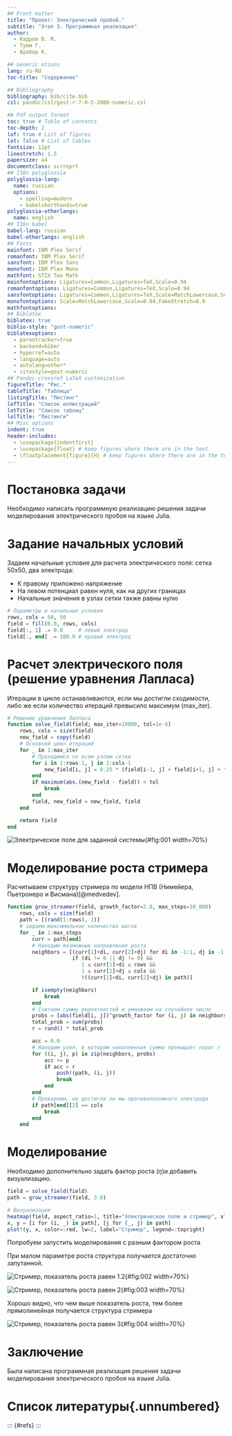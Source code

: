 ```yaml
---
## Front matter
title: "Проект: Электрический пробой."
subtitle: "Этап 3. Программная реализация"
author:
  - Кадров В. М.
  - Tуем Г.
  - Адабор К.

## Generic otions
lang: ru-RU
toc-title: "Содержание"

## Bibliography
bibliography: bib/cite.bib
csl: pandoc/csl/gost-r-7-0-5-2008-numeric.csl

## Pdf output format
toc: true # Table of contents
toc-depth: 2
lof: true # List of figures
lot: false # List of tables
fontsize: 12pt
linestretch: 1.5
papersize: a4
documentclass: scrreprt
## I18n polyglossia
polyglossia-lang:
  name: russian
  options:
	- spelling=modern
	- babelshorthands=true
polyglossia-otherlangs:
  name: english
## I18n babel
babel-lang: russian
babel-otherlangs: english
## Fonts
mainfont: IBM Plex Serif
romanfont: IBM Plex Serif
sansfont: IBM Plex Sans
monofont: IBM Plex Mono
mathfont: STIX Two Math
mainfontoptions: Ligatures=Common,Ligatures=TeX,Scale=0.94
romanfontoptions: Ligatures=Common,Ligatures=TeX,Scale=0.94
sansfontoptions: Ligatures=Common,Ligatures=TeX,Scale=MatchLowercase,Scale=0.94
monofontoptions: Scale=MatchLowercase,Scale=0.94,FakeStretch=0.9
mathfontoptions:
## Biblatex
biblatex: true
biblio-style: "gost-numeric"
biblatexoptions:
  - parentracker=true
  - backend=biber
  - hyperref=auto
  - language=auto
  - autolang=other*
  - citestyle=gost-numeric
## Pandoc-crossref LaTeX customization
figureTitle: "Рис."
tableTitle: "Таблица"
listingTitle: "Листинг"
lofTitle: "Список иллюстраций"
lotTitle: "Список таблиц"
lolTitle: "Листинги"
## Misc options
indent: true
header-includes:
  - \usepackage{indentfirst}
  - \usepackage{float} # keep figures where there are in the text
  - \floatplacement{figure}{H} # keep figures where there are in the text
---
```


# Постановка задачи

Необходимо написать программную реализацию решения задачи моделирования электрического пробоя на языке Julia.

# Задание начальных условий
 
Задаем начальные условия для расчета электрического поля: сетка 50x50, два электрода:

* К правому приложено напряжение
* На левом потенциал равен нуля, как на других границах
* Начальные значения в узлах сетки также равны нулю

```julia
# Параметры и начальные условия
rows, cols = 50, 50
field = fill(0.0, rows, cols)
field[:, 1] .= 0.0     # левый электрод
field[:, end] .= 100.0 # правый электрод
```

# Расчет электрического поля (решение уравнения Лапласа)
Итерации в цикле останавливаются, если мы достигли сходимости, либо же если количество итераций превысило максимум (max_iter).
```julia
# Решение уравнения Лапласа
function solve_field(field; max_iter=10000, tol=1e-6)
    rows, cols = size(field)
    new_field = copy(field)
    # Основной цикл итераций
    for _ in 1:max_iter
        # Проходимся по всем узлам сетки
        for i in 2:rows-1, j in 2:cols-1
            new_field[i, j] = 0.25 * (field[i-1, j] + field[i+1, j] + field[i, j-1] + field[i, j+1])
        end
        if maximum(abs.(new_field - field)) < tol
            break
        end
        field, new_field = new_field, field
    end

    return field
end
```

![Электрическое поле для заданной системы](image/1.png){#fig:001 width=70%}

# Моделирование роста стримера

Расчитываем структуру стримера по модели НПВ (Нимейера, Пьетронеро и Висмана)[@medvedev].

```julia
function grow_streamer(field, growth_factor=2.0, max_steps=10_000)
    rows, cols = size(field)
    path = [(rand(1:rows), 1)]
    # задаем максимальное количество шагов
    for _ in 1:max_steps
        curr = path[end]
        # Находим возможные направления роста
        neighbors = [(curr[1]+di, curr[2]+dj) for di in -1:1, dj in -1:1
                     if (di != 0 || dj != 0) &&
                        1 ≤ curr[1]+di ≤ rows &&
                        1 ≤ curr[2]+dj ≤ cols &&
                        !((curr[1]+di, curr[2]+dj) in path)]

        if isempty(neighbors)
            break
        end
        # Считаем сумму вероятностей и умножаем на случайное число 
        probs = [abs(field[i, j])^growth_factor for (i, j) in neighbors]
        total_prob = sum(probs)
        r = rand() * total_prob

        acc = 0.0
        # Находим узел, в котором накопленная сумма превышает порог r
        for ((i, j), p) in zip(neighbors, probs)
            acc += p
            if acc > r
                push!(path, (i, j))
                break
            end
        end
        # Проверяем, не достигли ли мы противоположного электрода
        if path[end][2] == cols
            break
        end
    end
```

# Моделирование

Необходимо дополнительно задать фактор роста ($\eta$)и добавить визуализацию.

```julia
field = solve_field(field)
path = grow_streamer(field, 3.0)

# Визуализация
heatmap(field, aspect_ratio=1, title="Электрическое поле и стример", xlabel="x", ylabel="y", color=:viridis)
x, y = [i for (i, _) in path], [j for (_, j) in path]
plot!(y, x, color=:red, lw=2, label="Стример", legend=:topright)
```

Попробуем запустить моделирования с разным фактором роста

При малом параметре роста структура получается достаточно запутанной.

![Стример, показатель роста равен 1.2](image/2.png){#fig:002 width=70%}

![Стример, показатель роста равен 2](image/3.png){#fig:003 width=70%}

Хорошо видно, что чем выше показатель роста, тем более прямолинейная получается структура стримера

![Стример, показатель роста равен 3](image/4.png){#fig:004 width=70%}

# Заключение

Была написана программная реализация решения задачи моделирования электрического пробоя на языке Julia.

# Список литературы{.unnumbered}

::: {#refs}
:::
